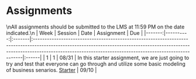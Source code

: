 Assignments
============================

\nAll assignments should be submitted to the LMS at 11:59 PM on the date indicated.\n
|   Week |   Session | Date   | Assignment                                                                                                                                                                                                                           | Due   |
|-------:|----------:|:-------|:-------------------------------------------------------------------------------------------------------------------------------------------------------------------------------------------------------------------------------------|:------|
|      1 |         1 | 08/31  | In this starter assignment, we are just going to try and test that everyone can go through and utilize some basic modeling of business senarios. [Starter](https://drive.google.com/drive/folders/1IGle5FErQZB7QLa2H3vqraGL9Oglh07P) | 09/10 |